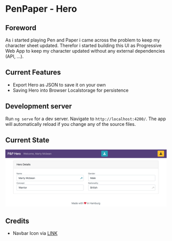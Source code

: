 # PenPaper - Hero

## Foreword
As i started playing Pen and Paper i came across the problem to keep my character sheet updated. Therefor i started building this UI as Progressive Web App to keep my character updated without any external dependencies (API, ...).

## Current Features
- Export Hero as JSON to save it on your own
- Saving Hero into Browser Localstorage for persistence

## Development server

Run `ng serve` for a dev server. Navigate to `http://localhost:4200/`. The app will automatically reload if you change any of the source files.

## Current State
![Image](static/demo.png)

## Credits
- Navbar Icon via [LINK](https://hero-in-pixels.deviantart.com/art/West-dash-animation-176419267)
